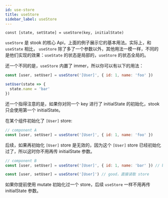 ```yaml
---
id: use-store
title: useStore
sidebar_label: useStore
---
```


`const [state, setState] = useStore(key, initialState)`

`useStore` 是 stook 的核心 Api，上面的例子展示它的基本用法。实际上，和 `useState` 相比， `useStore` 除了多了一个参数以外，其他用法一模一样，不同的是他们实现的效果：`useState` 的状态是局部的，`useStore` 的状态全局的。

还一个不同的是，`useStore` 内置了 immer，所以你可以有以下的用法：

```jsx
const [user, setUser] = useStore('[User]', { id: 1, name: 'foo' })

setUser(state => {
  state.name = 'bar'
})
```

还一个指得注意的是，如果你对同一个 key 进行了 initialState 的初始化，stook 只会使用第一个 initialState。

在某个组件初始化了 `[User]` store:

```jsx
// component A
const [user, setUser] = useStore('[User]', { id: 1, name: 'foo' })
```

后续，如果再初始化 `[User]` store 是无效的，因为这个 `[User]` store 已经初始化过了，所以这时你不用再传 initialState 参数。

```jsx
// component B
const [user, setUser] = useStore('[User]', { id: 1, name: 'bar' }) // bad

const [user, setUser] = useStore('[User]') // good，直接读取 store
```

如果你提前使用 mutate 初始化过一个 store，后续 `useStore` 一样不用再传 initialState 参数。
